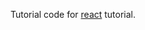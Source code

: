 Tutorial code for [react](https://reactjs.org/tutorial/tutorial.html#setup-for-the-tutorial) tutorial.
